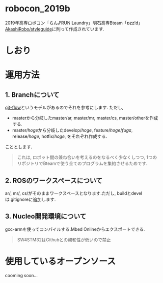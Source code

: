 # robocon_2019b
2019年高専ロボコン「らん♪RUN Laundry」明石高専Bteam「ɒzz!d」   
[AkashiRobo/styleguide](https://github.com/AkashiRobo/styleguide)に則って作成されています.

# しおり

# 運用方法
## 1. Branchについて
[git-flow](https://qiita.com/KosukeSone/items/514dd24828b485c69a05)というモデルがあるのでそれを参考にします.
ただし, 
* masterから分岐したmaster/ar, master/mr, master/cs, master/otherを作成する.
* master/*hoge*から分岐したdevelop/*hoge*, feature/*hoge*/*fuga*, release/*hoge*, hotfix/*hoge*, をそれぞれ作成する.

こととします.    
> これは, ロボット間の兼ね合いを考えるのをなるべく少なくしつつ, 1つのリポジトリでBteamで使う全てのプログラムを集約させるためです.

## 2. ROSのワークスペースについて
ar/, mr/, cs/がそのままワークスペースとなります.ただし, buildとdevelは.gitignoreに追加します.

## 3. Nucleo開発環境について
gcc-armを使ってコンパイルする.Mbed Onlineからエクスポートできる.
> SW4STM32はGithubとの親和性が低いので禁止

# 使用しているオープンソース
cooming soon...